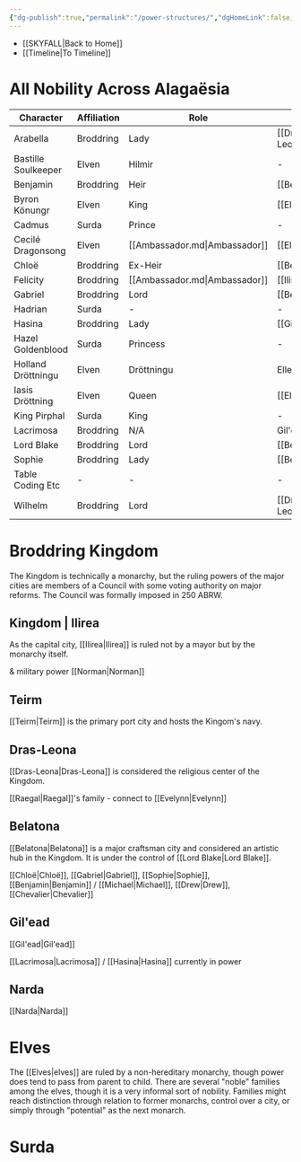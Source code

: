 ```yaml
---
{"dg-publish":true,"permalink":"/power-structures/","dgHomeLink":false,"dgPassFrontmatter":false}
---
```


- [[SKYFALL|Back to Home]]
- [[Timeline|To Timeline]]

# All Nobility Across Alagaësia
| Character           | Affiliation | Role                          | City                          |
| ------------------- | ----------- | ----------------------------- | ----------------------------- |
| Arabella            | Broddring   | Lady                          | [[Dras-Leona.md\|Dras-Leona]] |
| Bastille Soulkeeper | Elven       | Hilmir                        | \-                            |
| Benjamin            | Broddring   | Heir                          | [[Belatona.md\|Belatona]]     |
| Byron Könungr       | Elven       | King                          | [[Ellesméra.md\|Ellesméra]]   |
| Cadmus              | Surda       | Prince                        | \-                            |
| Cecilé Dragonsong   | Elven       | [[Ambassador.md\|Ambassador]] | [[Ellesméra.md\|Ellesméra]]   |
| Chloë               | Broddring   | Ex-Heir                       | [[Belatona.md\|Belatona]]     |
| Felicity            | Broddring   | [[Ambassador.md\|Ambassador]] | [[Ilirea.md\|Ilirea]]         |
| Gabriel             | Broddring   | Lord                          | [[Belatona.md\|Belatona]]     |
| Hadrian             | Surda       | \-                            | \-                            |
| Hasina              | Broddring   | Lady                          | [[Gil'ead.md\|Gil'ead]]       |
| Hazel Goldenblood   | Surda       | Princess                      | \-                            |
| Holland Dröttningu  | Elven       | Dröttningu                    | Ellesméra                     |
| Iasis Dröttning     | Elven       | Queen                         | [[Ellesméra.md\|Ellesméra]]   |
| King Pirphal        | Surda       | King                          | \-                            |
| Lacrimosa           | Broddring   | N/A                           | Gil'ead                       |
| Lord Blake          | Broddring   | Lord                          | [[Belatona.md\|Belatona]]     |
| Sophie              | Broddring   | Lady                          | [[Belatona.md\|Belatona]]     |
| Table Coding Etc    | \-          | \-                            | \-                            |
| Wilhelm             | Broddring   | Lord                          | [[Dras-Leona.md\|Dras-Leona]] |

# Broddring Kingdom
The Kingdom is technically a monarchy, but the ruling powers of the major cities are members of a Council with some voting authority on major reforms. The Council was formally imposed in 250 ABRW. 

## Kingdom | Ilirea
As the capital city, [[Ilirea|Ilirea]] is ruled not by a mayor but by the monarchy itself. 

& military power [[Norman|Norman]]

## Teirm
[[Teirm|Teirm]] is the primary port city and hosts the Kingom's navy. 

## Dras-Leona
[[Dras-Leona|Dras-Leona]] is considered the religious center of the Kingdom. 

[[Raegal|Raegal]]'s family - connect to [[Evelynn|Evelynn]]

## Belatona
[[Belatona|Belatona]] is a major craftsman city and considered an artistic hub in the Kingdom. It is under the control of [[Lord Blake|Lord Blake]].

[[Chloë|Chloë]], [[Gabriel|Gabriel]], [[Sophie|Sophie]], [[Benjamin|Benjamin]] / [[Michael|Michael]], [[Drew|Drew]], [[Chevalier|Chevalier]]

## Gil'ead
[[Gil'ead|Gil'ead]]

[[Lacrimosa|Lacrimosa]] / [[Hasina|Hasina]] currently in power

## Narda
[[Narda|Narda]] 

# Elves
The [[Elves|elves]] are ruled by a non-hereditary monarchy, though power does tend to pass from parent to child. There are several "noble" families among the elves, though it is a very informal sort of nobility. Families might reach distinction through relation to former monarchs, control over a city, or simply through "potential" as the next monarch. 

# Surda
